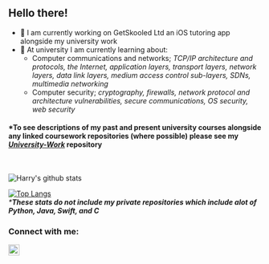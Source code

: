 ## Hello there!

- 🔭 I am currently working on GetSkooled Ltd an iOS tutoring app alongside my university work
- 🌱 At university I am currently learning about:
  - Computer communications and networks; <em>TCP/IP architecture and protocols, the Internet, application layers, transport layers, network layers, data link layers, medium access control sub-layers, SDNs, multimedia networking</em>
  - Computer security; <em>cryptography, firewalls, network protocol and architecture vulnerabilities, secure communications, OS security, web security</em>

#### *To see descriptions of my past and present university courses alongside any linked coursework repositories (where possible) please see my <em>[University-Work](https://github.com/hwixley/University-Work)</em> repository
<br>

![Harry's github stats](https://github-readme-stats.vercel.app/api?username=hwixley&show_icons=true&theme=tokyonight)

[![Top Langs](https://github-readme-stats.vercel.app/api/top-langs/?username=hwixley&layout=compact&langs_count=4)](https://github.com/anuraghazra/github-readme-stats)
<br/>
<em>***These stats do not include my private repositories which include alot of Python, Java, Swift, and C**</em>
<br>

### Connect with me:
[<img align="left" width="22px" src="https://cdns.iconmonstr.com/wp-content/assets/preview/2012/240/iconmonstr-linkedin-2.png" />][linkedin]

[linkedin]: https://www.linkedin.com/in/harry-wixley/
